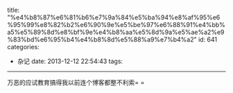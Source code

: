 title: "%e4%b8%87%e6%81%b6%e7%9a%84%e5%ba%94%e8%af%95%e6%95%99%e8%82%b2%e6%90%9e%e5%be%97%e6%88%91%e4%bb%a5%e5%89%8d%e8%bf%9e%e4%b8%aa%e5%8d%9a%e5%ae%a2%e9%83%bd%e6%95%b4%e4%b8%8d%e5%88%a9%e7%b4%a2"
id: 641
categories:
  - 杂记
date: 2013-12-12 22:54:43
tags:
---

万恶的应试教育搞得我以前连个博客都整不利索= =
